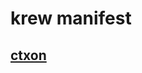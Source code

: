 # krew manifest
## [ctxon](https://github.com/sysnet4admin/custom-index/blob/master/plugins/ctxon.yaml)
